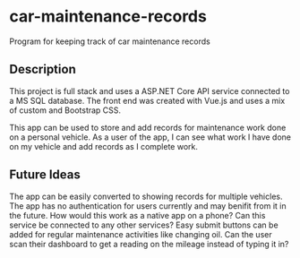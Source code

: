 # car-maintenance-records
Program for keeping track of car maintenance records

## Description
This project is full stack and uses a ASP.NET Core API service connected to a MS SQL database. The front end was created with Vue.js and uses a mix of custom and Bootstrap CSS.

This app can be used to store and add records for maintenance work done on a personal vehicle. As a user of the app, I can see what work I have done on my vehicle and add records as I complete work.

## Future Ideas
The app can be easily converted to showing records for multiple vehicles.
The app has no authentication for users currently and may benifit from it in the future.
How would this work as a native app on a phone?
Can this service be connected to any other services? 
Easy submit buttons can be added for regular maintenance activities like changing oil.
Can the user scan their dashboard to get a reading on the mileage instead of typing it in?
